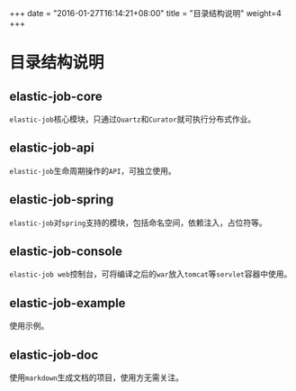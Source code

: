 +++
date = "2016-01-27T16:14:21+08:00"
title = "目录结构说明"
weight=4
+++

# 目录结构说明

## elastic-job-core

`elastic-job`核心模块，只通过`Quartz`和`Curator`就可执行分布式作业。

## elastic-job-api

`elastic-job`生命周期操作的`API`，可独立使用。

## elastic-job-spring

`elastic-job`对`spring`支持的模块，包括命名空间，依赖注入，占位符等。

## elastic-job-console

`elastic-job web`控制台，可将编译之后的`war`放入`tomcat`等`servlet`容器中使用。

## elastic-job-example

使用示例。

## elastic-job-doc

使用`markdown`生成文档的项目，使用方无需关注。
